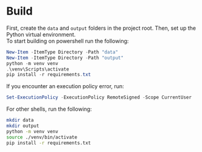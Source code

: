 # Build
First, create the `data` and `output` folders in the project root. Then, set up the Python virtual environment.   
To start building on powershell run the following:

```powershell
New-Item -ItemType Directory -Path "data"
New-Item -ItemType Directory -Path "output"
python -m venv venv
.\venv\Scripts\activate
pip install -r requirements.txt
```
If you encounter an execution policy error, run:
```powershell
Set-ExecutionPolicy -ExecutionPolicy RemoteSigned -Scope CurrentUser
```

For other shells, run the following:

```bash
mkdir data
mkdir output
python -m venv venv
source ./venv/bin/activate
pip install -r requirements.txt
```
